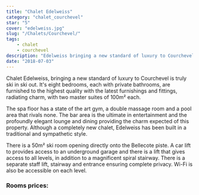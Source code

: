```yaml
---
title: "Chalet Edelweiss"
category: "chalet_courchevel"
star: "5"
cover: "edelweiss.jpg"
slug: "/Chalets/Courchevel/"
tags:
    - chalet
    - courchevel
description: "Edelweiss bringing a new standard of luxury to Courchevel is truly ski in ski out. It's eight bedrooms, each with private bathrooms. "
date: "2018-07-03"
--- 
```


<!-- ### Edelweiss' Description :  -->
Chalet Edelweiss, bringing a new standard of luxury to Courchevel is truly ski in ski out. It's eight bedrooms, each with private bathrooms, are furnished to the highest quality with the latest furnishings and fittings, radiating charm, with two master suites of 100m² each. 

The spa floor has a state of the art gym, a double massage room and a pool area that rivals none. The bar area is the ultimate in entertainment and the profoundly elegant lounge and dining providing the charm expected of this property. Although a completely new chalet, Edelweiss has been built in a traditional and sympathetic style.

There is a 50m² ski room opening directly onto the Bellecote piste. A car lift to provides access to an underground garage and there is a lift that gives access to all levels, in addition to a magnificent spiral stairway. There is a separate staff lift, stairway and entrance ensuring complete privacy. Wi-Fi is also be accessible on each level.

### Rooms prices:
